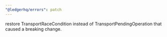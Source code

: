 ```yaml
---
"@ledgerhq/errors": patch
---
```


restore TransportRaceCondition instead of TransportPendingOperation that caused a breaking change.
